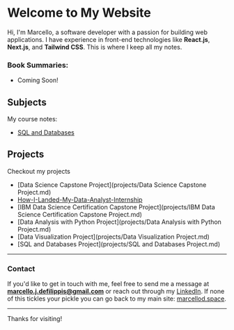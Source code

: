 # Welcome to My Website

Hi, I'm Marcello, a software developer with a passion for building web applications. I have experience in front-end technologies like **React.js**, **Next.js**, and **Tailwind CSS**. This is where I keep all my notes.

### Book Summaries:

- Coming Soon!

## Subjects

My course notes:

- [SQL and Databases](Subjects/sql.md)

## Projects

Checkout my projects
- [Data Science Capstone Project](projects/Data Science Capstone Project.md)
- [How-I-Landed-My-Data-Analyst-Internship](projects/How-I-Landed-My-Data-Analyst-Internship.md)
- [IBM Data Science Certification Capstone Project](projects/IBM Data Science Certification Capstone Project.md)
- [Data Analysis with Python Project](projects/Data Analysis with Python Project.md)
- [Data Visualization Project](projects/Data Visualization Project.md)
- [SQL and Databases Project](projects/SQL and Databases Project.md)

---

### Contact

If you'd like to get in touch with me, feel free to send me a message at **[marcello.j.defilippis@gmail.com](mailto:marcello.j.defilippis@gmail.com)** or reach out through my [LinkedIn](https://www.linkedin.com/in/marcellodefilippis/). If none of this tickles your pickle you can go back to my main site: [marcellod.space](https://marcellod.space/).

---

Thanks for visiting!
